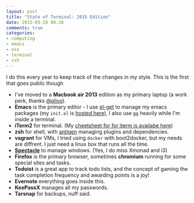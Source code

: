 ```yaml
---
layout: post
title: "State of Terminal: 2015 Edition"
date: 2015-03-28 00:28
comments: true
categories:
- computing
- emacs
- osx
- terminal
- zsh
---
```

I do this every year to keep track of the changes in my style. This is the first that goes public though

- I've moved to a __Macbook air 2013__ edition as my primary laptop (a work perk, thanks [@plivo](https://twitter.com/plivo.com)).
- __Emacs__ is the primary editor - I use [el-get](https://github.com/dimitri/el-get) to manage my emacs packages (my `init.el` is [hosted here](https://github.com/dbalan/.emacs.d/blob/master/init.el)), I also use [`mg`](http://homepage.boetes.org/software/mg/) heavily while I'm inside a terminal.
- __iTerm2__ for terminal. (My [cheetsheet for for iterm is availabe here](https://gist.github.com/dbalan/378d2f3e4e6a27f0aae8))
- __zsh__ for shell, with [antigen](https://github.com/zsh-users/antigen) managing plugins and dependencies.
- __vagrant__ for VMs, I tried using `docker` with boot2docker, but my needs are diffrent. I just need a linux box that runs all the time.
- [__Spectacle__](http://spectacleapp.com/) to manage windows. (Yes, I do miss Xmonad and i3)
- __Firefox__ is the primary browser, sometimes __chromium__ running for some special sites and tasks.
- __Todoist__ is a great app to track todo lists, and the concept of  gaming the task completion frequency and awarding points is a joy!
- __Evernote__ everything goes inside this.
- __KeePassX__ manages all my passwords.
- __Tarsnap__ for backups, nuff said.

